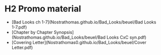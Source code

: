 # H2 Promo material
- [Bad Looks ch 1-7](Nostrathomas.github.io/Bad_Looks/beuel/Bad Looks 1-7.pdf)
- [Chapter by Chapter Synopsis](Nostrathomas.github.io/Bad_Looks/beuel/Bad Looks CxC syn.pdf)
- [Covering Letter](Nostrathomas0.github.io/Bad_Looks/beuel/Cover Letter.pdf)
